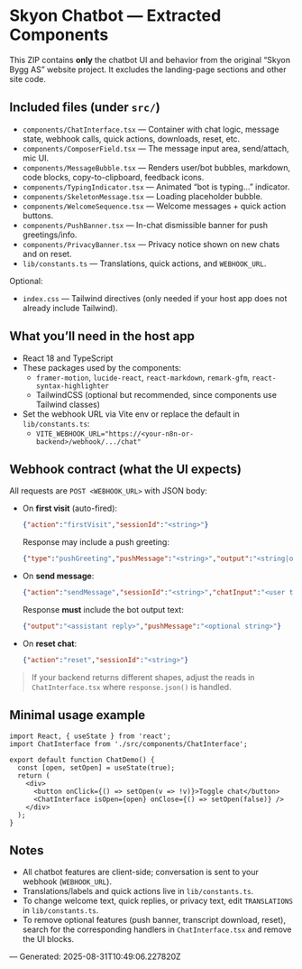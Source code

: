 
# Skyon Chatbot — Extracted Components

This ZIP contains **only** the chatbot UI and behavior from the original “Skyon Bygg AS” website project. It excludes the landing-page sections and other site code.

## Included files (under `src/`)
- `components/ChatInterface.tsx` — Container with chat logic, message state, webhook calls, quick actions, downloads, reset, etc.
- `components/ComposerField.tsx` — The message input area, send/attach, mic UI.
- `components/MessageBubble.tsx` — Renders user/bot bubbles, markdown, code blocks, copy-to-clipboard, feedback icons.
- `components/TypingIndicator.tsx` — Animated “bot is typing…” indicator.
- `components/SkeletonMessage.tsx` — Loading placeholder bubble.
- `components/WelcomeSequence.tsx` — Welcome messages + quick action buttons.
- `components/PushBanner.tsx` — In-chat dismissible banner for push greetings/info.
- `components/PrivacyBanner.tsx` — Privacy notice shown on new chats and on reset.
- `lib/constants.ts` — Translations, quick actions, and `WEBHOOK_URL`.

Optional:
- `index.css` — Tailwind directives (only needed if your host app does not already include Tailwind).

## What you’ll need in the host app
- React 18 and TypeScript
- These packages used by the components:
  - `framer-motion`, `lucide-react`, `react-markdown`, `remark-gfm`, `react-syntax-highlighter`
  - TailwindCSS (optional but recommended, since components use Tailwind classes)
- Set the webhook URL via Vite env or replace the default in `lib/constants.ts`:
  - `VITE_WEBHOOK_URL="https://<your-n8n-or-backend>/webhook/.../chat"`

## Webhook contract (what the UI expects)
All requests are `POST <WEBHOOK_URL>` with JSON body:

- On **first visit** (auto-fired):
  ```json
  {"action":"firstVisit","sessionId":"<string>"}
  ```
  Response may include a push greeting:
  ```json
  {"type":"pushGreeting","pushMessage":"<string>","output":"<string|optional>"}
  ```

- On **send message**:
  ```json
  {"action":"sendMessage","sessionId":"<string>","chatInput":"<user text>"}
  ```
  Response **must** include the bot output text:
  ```json
  {"output":"<assistant reply>","pushMessage":"<optional string>"}
  ```

- On **reset chat**:
  ```json
  {"action":"reset","sessionId":"<string>"}
  ```

> If your backend returns different shapes, adjust the reads in `ChatInterface.tsx` where `response.json()` is handled.

## Minimal usage example
```tsx
import React, { useState } from 'react';
import ChatInterface from './src/components/ChatInterface';

export default function ChatDemo() {
  const [open, setOpen] = useState(true);
  return (
    <div>
      <button onClick={() => setOpen(v => !v)}>Toggle chat</button>
      <ChatInterface isOpen={open} onClose={() => setOpen(false)} />
    </div>
  );
}
```

## Notes
- All chatbot features are client-side; conversation is sent to your webhook (`WEBHOOK_URL`).
- Translations/labels and quick actions live in `lib/constants.ts`.
- To change welcome text, quick replies, or privacy text, edit `TRANSLATIONS` in `lib/constants.ts`.
- To remove optional features (push banner, transcript download, reset), search for the corresponding handlers in `ChatInterface.tsx` and remove the UI blocks.

— Generated: 2025-08-31T10:49:06.227820Z
